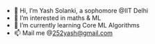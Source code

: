 - 👋 Hi, I’m Yash Solanki, a sophomore @IIT Delhi
- 👀 I’m interested in maths & ML
- 🌱 I’m currently learning Core ML Algorithms
- 📫 Mail me @252yash@gmail.com 
